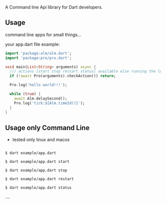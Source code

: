 A Command line Api library for Dart developers.


## Usage
command line apps for small things...

your app.dart file example:

```dart
import 'package:alm/alm.dart';
import 'package:pro/pro.dart';

void main(List<String> arguments) async {
  /// actions [start stop restart status] available else running the loop
  if (!await Pro(arguments).checkAction()) return;

  Pro.log('hello world!!!');

  while (true) {
    await Alm.delaySecond();
    Pro.log('tick:${Alm.timeId()}');
  }
}

```


## Usage only Command Line

-  tested only linux and macos

```shell

$ dart example/app.dart

$ dart example/app.dart start

$ dart example/app.dart stop

$ dart example/app.dart restart

$ dart example/app.dart status

```
....